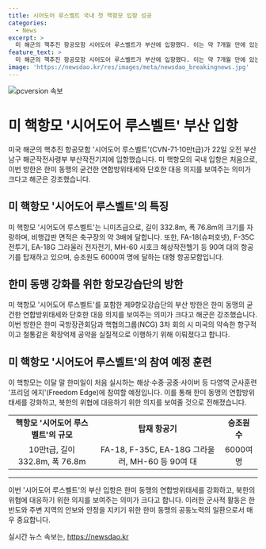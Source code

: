 ```yaml
---
title: 시어도어 루스벨트 국내 첫 핵항모 입항 성공
categories:
  - News
excerpt: >
  미 해군의 핵추진 항공모함 시어도어 루스벨트가 부산에 입항했다. 이는 약 7개월 만에 있는 방한으로, 이번 방한은 한미 동맹의 연합방위태세와 북한의 위협에 대한 단호한 대응을 강조하기 위함이라고 해군은 전했다. 또한, 이 항모는 한미일이 실시하는 다영역 군사훈련 프리덤 에지에 참여할 예정이다. 시어도어 루스벨트는 이번 방한으로 함께 이지스구축함과 함께 부산을 찾았으며, 핵추진 항공모함으로 항구적이고 확장억제를 위한 약속을 이행하는 의지를 보여줄 것으로 예상된다.
feature_text: >
  미 해군의 핵추진 항공모함 시어도어 루스벨트가 부산에 입항했다. 이는 약 7개월 만에 있는 방한으로, 이번 방한은 한미 동맹의 연합방위태세와 북한의 위협에 대한 단호한 대응을 강조하기 위함이라고 해군은 전했다. 또한, 이 항모는 한미일이 실시하는 다영역 군사훈련 프리덤 에지에 참여할 예정이다. 시어도어 루스벨트는 이번 방한으로 함께 이지스구축함과 함께 부산을 찾았으며, 핵추진 항공모함으로 항구적이고 확장억제를 위한 약속을 이행하는 의지를 보여줄 것으로 예상된다.
image: 'https://newsdao.kr/res/images/meta/newsdao_breakingnews.jpg'
---
```


<p><img src="https://newsdao.kr/res/images/meta/newsdao_breakingnews.jpg" alt="pcversion 속보" /></p>

<h1>미 핵항모 '시어도어 루스벨트' 부산 입항</h1>

<p data-ke-size="size16">미국 해군의 핵추진 항공모함 '시어도어 루스벨트'(CVN-71·10만t급)가 22일 오전 부산 남구 해군작전사령부 부산작전기지에 입항했습니다. 미 핵항모의 국내 입항은 처음으로, 이번 방한은 한미 동맹의 굳건한 연합방위태세와 단호한 대응 의지를 보여주는 의미가 크다고 해군은 강조했습니다.</p>

<h2 data-ke-size="size26">미 핵항모 '시어도어 루스벨트'의 특징</h2>

<p data-ke-size="size16">미 핵항모 '시어도어 루스벨트'는 니미츠급으로, 길이 332.8m, 폭 76.8m의 크기를 자랑하며, 비행갑판 면적은 축구장의 약 3배에 달합니다. 또한, FA-18(슈퍼호넷), F-35C 전투기, EA-18G 그라울러 전자전기, MH-60 시호크 해상작전헬기 등 90여 대의 항공기를 탑재하고 있으며, 승조원도 6000여 명에 달하는 대형 항공모함입니다.</p>

<h2 data-ke-size="size26">한미 동맹 강화를 위한 항모강습단의 방한</h2>

<p data-ke-size="size16">미 핵항모 '시어도어 루스벨트'를 포함한 제9항모강습단의 부산 방한은 한미 동맹의 굳건한 연합방위태세와 단호한 대응 의지를 보여주는 의미가 크다고 해군은 강조했습니다. 이번 방한은 한미 국방장관회담과 핵협의그룹(NCG) 3차 회의 시 미국의 약속한 항구적이고 철통같은 확장억제 공약을 실질적으로 이행하기 위해 이뤄졌다고 합니다.</p>

<h2 data-ke-size="size26">미 핵항모 '시어도어 루스벨트'의 참여 예정 훈련</h2>

<p data-ke-size="size16">이 핵항모는 이달 말 한미일이 처음 실시하는 해상·수중·공중·사이버 등 다영역 군사훈련 '프리덤 에지'(Freedom Edge)에 참여할 예정입니다. 이를 통해 한미 동맹의 연합방위태세를 강화하고, 북한의 위협에 대응하기 위한 의지를 보여줄 것으로 전해졌습니다.</p>

<table>
  <tr>
    <td style="text-align: center; height: 17px;"><b>핵항모 '시어도어 루스벨트'의 규모</b></td>
    <td style="text-align: center; height: 17px;"><b>탑재 항공기</b></td>
    <td style="text-align: center; height: 17px;"><b>승조원 수</b></td>
  </tr>
  <tr>
    <td style="text-align: center; height: 17px;">10만t급, 길이 332.8m, 폭 76.8m</td>
    <td style="text-align: center; height: 17px;">FA-18, F-35C, EA-18G 그라울러, MH-60 등 90여 대</td>
    <td style="text-align: center; height: 17px;">6000여 명</td>
  </tr>
</table>

<hr>

<p data-ke-size="size16">이번 '시어도어 루스벨트'의 부산 입항은 한미 동맹의 연합방위태세를 강화하고, 북한의 위협에 대응하기 위한 의지를 보여주는 의미가 크다고 합니다. 이러한 군사적 활동은 한반도와 주변 지역의 안보와 안정을 지키기 위한 한미 동맹의 공동노력의 일환으로서 매우 중요합니다.</p>
실시간 뉴스 속보는, <a href="https://newsdao.kr" rel="dofollow">https://newsdao.kr</a>


